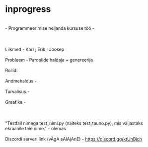 # inprogress
<br>- Programmeerimise neljanda kursuse töö -<br>
<br><br>
<br>Liikmed - Karl ; Erik ; Joosep<br>
<br>Probleem - Paroolide haldaja + genereerija<br>
<br>Rollid:<br>
<br>Andmehaldus -<br>
<br>Turvalisus -<br>
<br>Graafika -<br>
<br><br>
<br>"Testfail nimega test_nimi.py (näiteks test_tauno.py), mis väljastaks ekraanile teie nime." - olemas<br>
<br>Discordi serveri link (vÄgA sAlAjAnE) - https://discord.gg/ktUhBjch <br>
